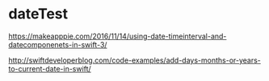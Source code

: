 # dateTest

https://makeapppie.com/2016/11/14/using-date-timeinterval-and-datecomponenets-in-swift-3/

http://swiftdeveloperblog.com/code-examples/add-days-months-or-years-to-current-date-in-swift/
